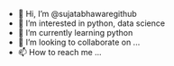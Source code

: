 - 👋 Hi, I’m @sujatabhawaregithub
- 👀 I’m interested in python, data science
- 🌱 I’m currently learning python
- 💞️ I’m looking to collaborate on ...
- 📫 How to reach me ...

<!---
sujatabhawaregithub/sujatabhawaregithub is a ✨ special ✨ repository because its `README.md` (this file) appears on your GitHub profile.
You can click the Preview link to take a look at your changes.
--->
